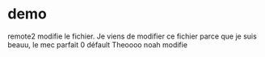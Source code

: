# demo

remote2 modifie le fichier.
Je viens de modifier ce fichier parce que je suis beauu, le mec parfait 0 défault 
Theoooo
noah modifie
